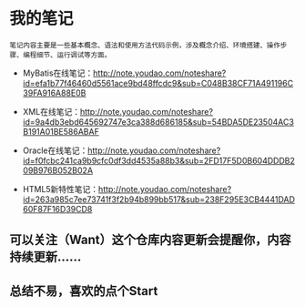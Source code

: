 # 我的笔记 #

    笔记内容主要是一些基本概念、语法和使用方法代码示例，涉及概念介绍、环境搭建、操作步骤、编程细节、运行调试等方面。

- MyBatis在线笔记：http://note.youdao.com/noteshare?id=efa1b77f46460d5561ace9bd48ffcdc9&sub=C048B38CF71A491196C39FA916A88E0B

- XML在线笔记：http://note.youdao.com/noteshare?id=9a4db3ebd645692747e3ca388d686185&sub=54BDA5DE23504AC3B191A01BE586ABAF

- Oracle在线笔记：http://note.youdao.com/noteshare?id=f0fcbc241ca9b9cfc0df3dd4535a88b3&sub=2FD17F5D0B604DDDB209B976B052B02A

- HTML5新特性笔记：http://note.youdao.com/noteshare?id=263a985c7ee73741f3f2b94b899bb517&sub=238F295E3CB4441DAD60F87F16D39CD8

## 可以关注（Want）这个仓库内容更新会提醒你，内容持续更新......
## 总结不易，喜欢的点个Start ## 
